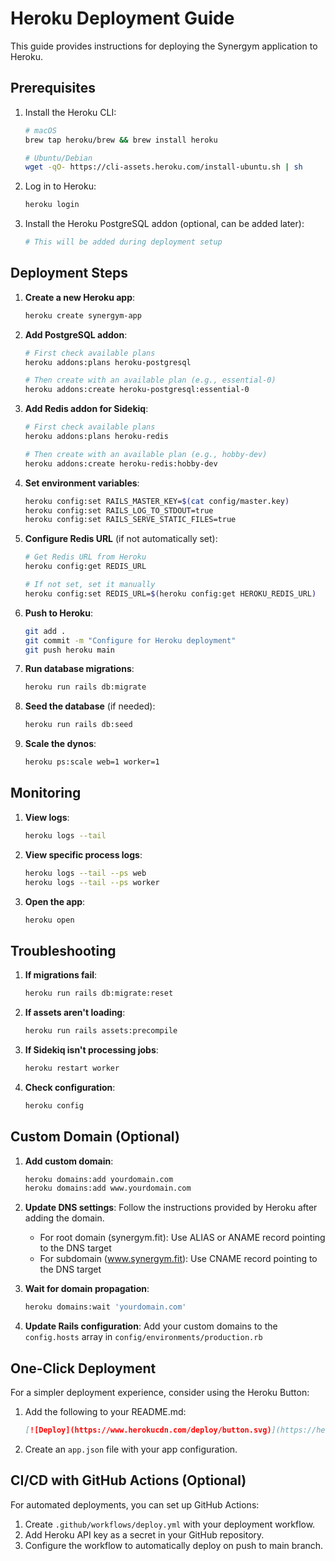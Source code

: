 # Heroku Deployment Guide

This guide provides instructions for deploying the Synergym application to Heroku.

## Prerequisites

1. Install the Heroku CLI:
   ```bash
   # macOS
   brew tap heroku/brew && brew install heroku
   
   # Ubuntu/Debian
   wget -qO- https://cli-assets.heroku.com/install-ubuntu.sh | sh
   ```

2. Log in to Heroku:
   ```bash
   heroku login
   ```

3. Install the Heroku PostgreSQL addon (optional, can be added later):
   ```bash
   # This will be added during deployment setup
   ```

## Deployment Steps

1. **Create a new Heroku app**:
   ```bash
   heroku create synergym-app
   ```

2. **Add PostgreSQL addon**:
   ```bash
   # First check available plans
   heroku addons:plans heroku-postgresql
   
   # Then create with an available plan (e.g., essential-0)
   heroku addons:create heroku-postgresql:essential-0
   ```

3. **Add Redis addon for Sidekiq**:
   ```bash
   # First check available plans
   heroku addons:plans heroku-redis
   
   # Then create with an available plan (e.g., hobby-dev)
   heroku addons:create heroku-redis:hobby-dev
   ```

4. **Set environment variables**:
   ```bash
   heroku config:set RAILS_MASTER_KEY=$(cat config/master.key)
   heroku config:set RAILS_LOG_TO_STDOUT=true
   heroku config:set RAILS_SERVE_STATIC_FILES=true
   ```

5. **Configure Redis URL** (if not automatically set):
   ```bash
   # Get Redis URL from Heroku
   heroku config:get REDIS_URL
   
   # If not set, set it manually
   heroku config:set REDIS_URL=$(heroku config:get HEROKU_REDIS_URL)
   ```

6. **Push to Heroku**:
   ```bash
   git add .
   git commit -m "Configure for Heroku deployment"
   git push heroku main
   ```

7. **Run database migrations**:
   ```bash
   heroku run rails db:migrate
   ```

8. **Seed the database** (if needed):
   ```bash
   heroku run rails db:seed
   ```

9. **Scale the dynos**:
   ```bash
   heroku ps:scale web=1 worker=1
   ```

## Monitoring

1. **View logs**:
   ```bash
   heroku logs --tail
   ```

2. **View specific process logs**:
   ```bash
   heroku logs --tail --ps web
   heroku logs --tail --ps worker
   ```

3. **Open the app**:
   ```bash
   heroku open
   ```

## Troubleshooting

1. **If migrations fail**:
   ```bash
   heroku run rails db:migrate:reset
   ```

2. **If assets aren't loading**:
   ```bash
   heroku run rails assets:precompile
   ```

3. **If Sidekiq isn't processing jobs**:
   ```bash
   heroku restart worker
   ```

4. **Check configuration**:
   ```bash
   heroku config
   ```

## Custom Domain (Optional)

1. **Add custom domain**:
   ```bash
   heroku domains:add yourdomain.com
   heroku domains:add www.yourdomain.com
   ```

2. **Update DNS settings**:
   Follow the instructions provided by Heroku after adding the domain.
   - For root domain (synergym.fit): Use ALIAS or ANAME record pointing to the DNS target
   - For subdomain (www.synergym.fit): Use CNAME record pointing to the DNS target

3. **Wait for domain propagation**:
   ```bash
   heroku domains:wait 'yourdomain.com'
   ```

4. **Update Rails configuration**:
   Add your custom domains to the `config.hosts` array in `config/environments/production.rb`

## One-Click Deployment

For a simpler deployment experience, consider using the Heroku Button:

1. Add the following to your README.md:
   ```markdown
   [![Deploy](https://www.herokucdn.com/deploy/button.svg)](https://heroku.com/deploy)
   ```

2. Create an `app.json` file with your app configuration.

## CI/CD with GitHub Actions (Optional)

For automated deployments, you can set up GitHub Actions:

1. Create `.github/workflows/deploy.yml` with your deployment workflow.
2. Add Heroku API key as a secret in your GitHub repository.
3. Configure the workflow to automatically deploy on push to main branch.